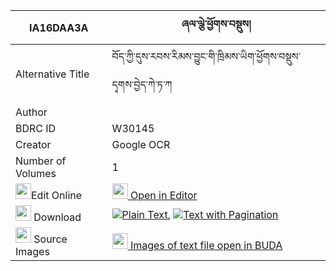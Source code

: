 |IA16DAA3A|ཞལ་ལྕེ་ཕྱོགས་བསྡུས། 
| --- | --- 
|Alternative Title |བོད་ཀྱི་དུས་རབས་རིམས་བྱུང་གི་ཁྲིམས་ཡིག་ཕྱོགས་བསྡུས་དྭགས་བྱེད་ཀེ་ཏ་ཀ
|Author | 
|BDRC ID | W30145
|Creator | Google OCR
|Number of Volumes| 1
|<img width="25" src="https://img.icons8.com/color/25/000000/edit-property.png">Edit Online| [<img width="25" src="https://avatars.githubusercontent.com/u/45091458?s=200&v=4"> Open in Editor](http://editor.openpecha.org/IA16DAA3A)
|<img width="25" src="https://img.icons8.com/fluent/48/000000/download-2.png"/>  Download | [![](https://img.icons8.com/color/20/000000/txt.png)Plain Text](https://github.com/Openpecha/IA16DAA3A/releases/download/v1/shyalche_chokdu_plain_IA16DAA3A.zip), [![](https://img.icons8.com/color/20/000000/txt.png)Text with Pagination](https://github.com/Openpecha/IA16DAA3A/releases/download/v1/shyalche_chokdu_pages_IA16DAA3A.zip)
|<img width="25" src="https://img.icons8.com/plasticine/100/000000/pictures-folder.png"/>  Source Images | [<img width="25" src="https://library.bdrc.io/icons/BUDA-small.svg"> Images of text file open in BUDA](https://library.bdrc.io/show/bdr:W30145)
